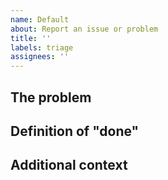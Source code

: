 ```yaml
---
name: Default
about: Report an issue or problem
title: ''
labels: triage
assignees: ''
---
```


## The problem

<!--- Useful to breakdown to "As a [persona], I [want to do], so that [reason] -->

## Definition of "done"

<!---
What are the things that must be true in order to close this issue

We find that describing these as dot points works well.
-->

## Additional context

<!--- Add any additional context can go here -->
